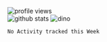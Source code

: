 ![profile views](https://komarev.com/ghpvc/?username=azizramdan)  
![github stats](https://github-readme-stats.vercel.app/api?username=azizramdan&show_icons=true&count_private=true)
![dino](https://raw.githubusercontent.com/azizramdan/azizramdan/master/dino.gif)
<!--START_SECTION:waka-->
```text
No Activity tracked this Week
```
<!--END_SECTION:waka-->
